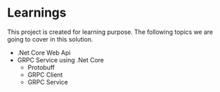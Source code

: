 # Learnings

This project is created for learning purpose. The following topics we are going to cover in this solution.

- .Net Core Web Api
- GRPC Service using .Net Core
    - Protobuff
    - GRPC Client
    - GRPC Service

